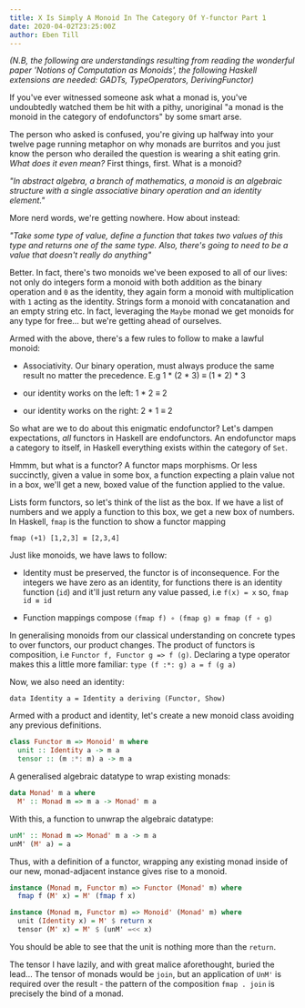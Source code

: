 ```yaml
---
title: X Is Simply A Monoid In The Category Of Y-functor Part 1
date: 2020-04-02T23:25:00Z
author: Eben Till
---
```


_(N.B, the following are understandings resulting from reading the wonderful paper 'Notions of Computation as Monoids', the following Haskell extensions are needed: GADTs, TypeOperators, DerivingFunctor)_

If you've ever witnessed someone ask what a monad is, you've undoubtedly watched them be hit with a pithy, unoriginal "a monad is the monoid in the category of endofunctors" by some smart arse.

The person who asked is confused, you're giving up halfway into your twelve page running metaphor on why monads are burritos and you just know the person who derailed the question is wearing a shit eating grin. _What does it even mean?_
First things, first. What is a monoid?

_"In abstract algebra, a branch of mathematics, a monoid is an algebraic structure with a single associative binary operation and an identity element."_

More nerd words, we're getting nowhere. How about instead:

_"Take some type of value, define a function that takes two values of this type and returns one of the same type. Also, there's going to need to be a value that doesn't really do anything"_

Better. In fact, there's two monoids we've been exposed to all of our lives: not only do integers form a monoid with both addition as the binary operation and `0` as the identity, they again form a monoid with multiplication with `1` acting as the identity.
Strings form a monoid with concatanation and an empty string etc. In fact, leveraging the `Maybe` monad we get monoids for any type for free... but we're getting ahead of ourselves.

Armed with the above, there's a few rules to follow to make a lawful monoid:

* Associativity. Our binary operation, must always produce the same result no matter the precedence. E.g 1 * (2 * 3) ≡ (1 * 2) * 3

* our identity works on the left: 1 * 2 ≡ 2

* our identity works on the right: 2 * 1 ≡ 2

So what are we to do about this enigmatic endofunctor? Let's dampen expectations, _all_ functors in Haskell are endofunctors. An endofunctor maps a category to itself, in Haskell everything exists within the category of `Set`.

Hmmm, but what is a functor? A functor maps morphisms. Or less succinctly, given a value in some box, a function expecting a plain value not in a box, we'll get a new, boxed value of the function applied to the value.

Lists form functors, so let's think of the list as the box. If we have a list of numbers and we apply a function to this box, we get a new box of numbers.
In Haskell, `fmap` is the function to show a functor mapping

``fmap (+1) [1,2,3] ≡ [2,3,4]``

Just like monoids, we have laws to follow:

* Identity must be preserved, the functor is of inconsequence. For the integers we have zero as an identity, for functions there is an identity function (`id`) and it'll just return any value passed, i.e ``f(x) = x``
  so, `fmap id ≡ id`

* Function mappings compose `(fmap f) ∘ (fmap g) ≡ fmap (f ∘ g)`

In generalising monoids from our classical understanding on concrete types to over functors, our product changes.
The product of functors is composition, i.e `Functor f, Functor g => f (g)`. Declaring a type operator makes this a little more familiar:
`type (f :*: g) a = f (g a)`

Now, we also need an identity:

`data Identity a = Identity a deriving (Functor, Show)`

Armed with a product and identity, let's create a new monoid class avoiding any previous definitions.

```haskell
class Functor m => Monoid' m where
  unit :: Identity a -> m a
  tensor :: (m :*: m) a -> m a
```

A generalised algebraic datatype to wrap existing monads:


```haskell
data Monad' m a where
  M' :: Monad m => m a -> Monad' m a
```

With this, a function to unwrap the algebraic datatype:

```haskell
unM' :: Monad m => Monad' m a -> m a
unM' (M' a) = a
```

Thus, with a definition of a functor, wrapping any existing monad inside of our new, monad-adjacent instance gives rise to a monoid.

```haskell
instance (Monad m, Functor m) => Functor (Monad' m) where
  fmap f (M' x) = M' (fmap f x)
```

```haskell
instance (Monad m, Functor m) => Monoid' (Monad' m) where
  unit (Identity x) = M' $ return x
  tensor (M' x) = M' $ (unM' =<< x)
```

You should be able to see that the unit is nothing more than the `return`.

The tensor I have lazily, and with great malice aforethought, buried the lead...
The tensor of monads would be `join`, but an application of `UnM'` is required over the result - the pattern of the composition `fmap . join` is precisely the bind of a monad.
